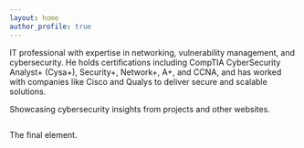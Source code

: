 ```yaml
---
layout: home
author_profile: true
---
```


IT professional with expertise in networking, vulnerability management, and cybersecurity. He holds certifications including CompTIA CyberSecurity Analyst+ (Cysa+), Security+, Network+, A+, and CCNA, and has worked with companies like Cisco and Qualys to deliver secure and scalable solutions.

Showcasing cybersecurity insights from projects and other websites.
```

```
The final element.
```
